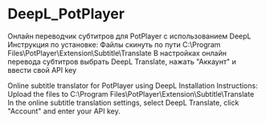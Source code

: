 # DeepL_PotPlayer
Онлайн переводчик субтитров для PotPlayer с использованием DeepL
Инструкция по установке:
Файлы скинуть по пути C:\Program Files\PotPlayer\Extension\Subtitle\Translate
В настройках онлайн перевода субтитров выбрать DeepL Translate, нажать "Аккаунт" и ввести свой API key


Online subtitle translator for PotPlayer using DeepL Installation Instructions: Upload the files to C:\Program Files\PotPlayer\Extension\Subtitle\Translate In the online subtitle translation settings, select DeepL Translate, click "Account" and enter your API key.

